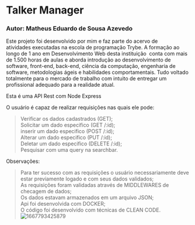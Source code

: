 # Talker Manager
### Autor: Matheus Eduardo de Sousa Azevedo

Este projeto foi desenvolvido por mim e faz parte do acervo de atividades executadas na escola de programação Trybe. A formação ao longo de 1 ano em Desenvolvimento Web desta instituição  conta com mais de 1.500 horas de aulas e aborda introdução ao desenvolvimento de software, front-end, back-end, ciência da computação, engenharia de software, metodologias ágeis e habilidades comportamentais. Tudo voltado totalmente para o mercado de trabalho com intuito de entregar um profissional adequado para a realidade atual. 

Esta é uma API Rest com Node Express

O usuário é capaz de realizar requisições nas quais ele pode:
> Verificar os dados cadastrados (GET);<br>
> Solicitar um dado especifico (GET /:id);<br> 
> inserir um dado especifico (POST /:id);<br>
> Alterar um dado especifico (PUT /:id);<br>
> Deletar um dado especifico (DELETE /:id);<br>
> Pesquisar com uma query na searchbar.

Observações:
> Para ter sucesso com as requisições o usuário necessariamente deve estar previamente logado e com seus dados validados;<br>
> As requisições foram validadas através de MIDDLEWARES  de checagem de dados;<br>
> Os dados estavam armazenados em um arquivo JSON;<br>
> Api foi desenvolvida com DOCKER;<br>
> O código foi desenvolvido com técnicas de CLEAN CODE.<br>
![1667793425879](https://user-images.githubusercontent.com/40497869/210862923-97584f96-f3d1-4614-a9b1-647bd392e36b.jpeg)
